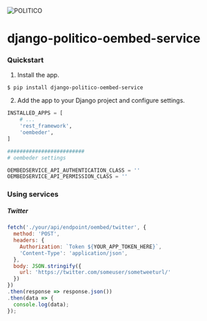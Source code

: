 ![POLITICO](https://rawgithub.com/The-Politico/src/master/images/logo/badge.png)

# django-politico-oembed-service

### Quickstart

1. Install the app.

  ```
  $ pip install django-politico-oembed-service
  ```

2. Add the app to your Django project and configure settings.

  ```python
  INSTALLED_APPS = [
      # ...
      'rest_framework',
      'oembeder',
  ]

  #########################
  # oembeder settings

  OEMBEDSERVICE_API_AUTHENTICATION_CLASS = ''
  OEMBEDSERVICE_API_PERMISSION_CLASS = ''
  ```


### Using services

##### Twitter

```javascript
fetch('./your/api/endpoint/oembed/twitter', {
  method: 'POST',
  headers: {
    Authorization: `Token ${YOUR_APP_TOKEN_HERE}`,
    'Content-Type': 'application/json',
  },
  body: JSON.stringify({
    url: 'https://twitter.com/someuser/sometweeturl/'
  })
})
.then(response => response.json())
.then(data => {
  console.log(data);
});
```
